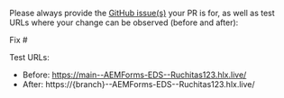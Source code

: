 Please always provide the [GitHub issue(s)](../issues) your PR is for, as well as test URLs where your change can be observed (before and after):

Fix #<gh-issue-id>

Test URLs:
- Before: https://main--AEMForms-EDS--Ruchitas123.hlx.live/
- After: https://{branch}--AEMForms-EDS--Ruchitas123.hlx.live/
